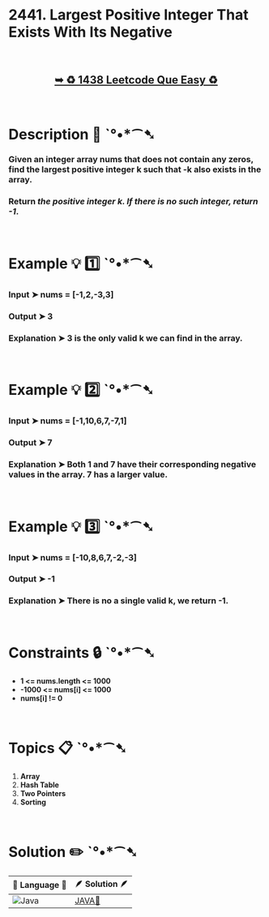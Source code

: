 # 2441. Largest Positive Integer That Exists With Its Negative

</br>

<h2 align="center"> 

<a href="https://leetcode.com/problems/largest-positive-integer-that-exists-with-its-negative/?envType=daily-question&envId=2024-05-01"><strong>➥ ♻️ 1438 Leetcode Que  Easy ♻️ </strong></a>
</h2>

</br>

# Description 📜 ˋ°•*⁀➷

### Given an integer array nums that does not contain any zeros, find the largest positive integer k such that -k also exists in the array.

### Return *the positive integer k. If there is no such integer, return -1*.



</br>

# Example 💡 1️⃣ ˋ°•*⁀➷

  ### Input  ➤ nums = [-1,2,-3,3]

  ### Output  ➤ 3

  ### Explanation  ➤ 3 is the only valid k we can find in the array.

</br>

# Example 💡 2️⃣ ˋ°•*⁀➷

  ### Input ➤ nums = [-1,10,6,7,-7,1]

  ### Output  ➤ 7

  ### Explanation ➤ Both 1 and 7 have their corresponding negative values in the array. 7 has a larger value.


</br>

# Example 💡 3️⃣ ˋ°•*⁀➷

  ### Input ➤  nums = [-10,8,6,7,-2,-3]

  ### Output  ➤ -1

  ### Explanation  ➤ There is no a single valid k, we return -1.

</br>

# Constraints 🔒 ˋ°•*⁀➷

- **1 <= nums.length <= 1000**
- **-1000 <= nums[i] <= 1000**
- **nums[i] != 0**

</br>

# Topics 📋 ˋ°•*⁀➷

1. **Array**
2. **Hash Table**
3. **Two Pointers**
4. **Sorting**


</br>

# Solution ✏️ ˋ°•*⁀➷

| 📒 Language 📒  | 🪶 Solution 🪶 |
| ------------- | ------------- |
|  ![Java](https://img.shields.io/badge/java-%23ED8B00.svg?style=for-the-badge&logo=openjdk&logoColor=white)  | [JAVA🍁](https://github.com/Prakhar-002/LEETCODE/blob/main/%F0%9F%93%9C%20Daily%20Challange%20%F0%9F%92%A1/05%20May%20%F0%9F%8C%88%202024/02%20-%2005%20-%202024%20---%202441.%20Largest%20Positive%20Integer%20That%20Exists%20With%20Its%20Negative%20%F0%9F%8D%81/%F0%9F%8D%81JAVA_2441_LargestPositiveIntegerThatExistsWithItsNegative.java) |